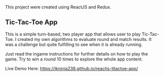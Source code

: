 This project were created using ReactJS and Redux.

## Tic-Tac-Toe App

This is a simple turn-based, two player app that allows user to play Tic-Tac-Toe.
I created my own algorithms to evaluate round and match results. It was a challenge but quite fulfilling to see when it is already running.

Just read the ingame instructions for further details on how to play the game.
Try to win a round 10 times to explore the whole app content.

Live Demo Here:
https://jkninja238.github.io/reactjs-titactoe-app/